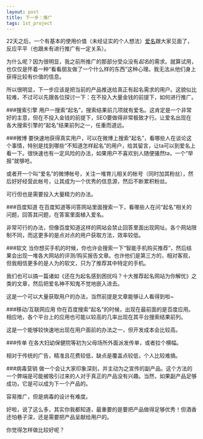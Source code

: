 ```yaml
---
layout: post
title: 下一步：推广
tags: 1st_project
---
```


22天之后，一个有基本的使用价值（未经证实的个人想法）[爱名](http://www.iming.cc)跟大家见面了，反应平平（也跟未有进行推广有一定关系）。

为什么呢？因为很明显，我之前所推广的那部分受众没有*起名*的需求。就算试用，也仅仅是怀着一种“看看朋友做了一个什么样的东西”这种心理。我无法从他们身上获得比较有价值的信息。

所以很明显，下一步应该是把当前的产品推送给真正有起名需求的用户。这貌似比较难，不过可以先跟各位探讨一下：在不投入大量金钱的前提下，如何进行推广。

###搜索引擎
用户一搜索“起名”，搜索结果前几项就有爱名。这肯定是一个非常好的主意，但在不投入金钱的前提下，SEO要做得非常极致才行。让爱名出现在各大搜索引擎的“起名”结果前列之一，任重而道远。

###微博
要快速地获得真实用户，可以在微博上搜索“起名”，看哪些人在谈论这个事情，特别是找到哪些“不知道怎样起名”的用户，给其留言，让ta可以到爱名上看一下。很快速也有一定风险的办法，如果用户不喜欢别人随便骚然ta，一个“举报”就够呛。

或者开一个叫“爱名”的微博帐号，关注一堆育儿相关的帐号（同时加其粉丝），然后好好经营此帐号，让其成为一个优秀的信息源，然后不断累积粉丝。

可行但也是需要投入大量精力的办法。

###百度知道
在百度知道等问答网站里面搜索一下，看哪些人在问“起名”相关的问题，回答其问题，在答案里面植入爱名。

非常可行的办法，但像百度知道这样的网站会禁止回答里面出现网址。各个网站限制不同，而这更多的是点对点的用户获取方法，效率较低。

###软文
当你想买手机的时候，你也许会搜索一下“智能手机购买推荐”，然后结果会出现一堆各大网站的评测/购买报告文章。也许他们是第三方的，相对客观，但我相信更多的是人为的软文，只为了推荐其中特定的手机。

我们也可以搞一篇诸如《还在为起名感到困扰吗？十大推荐起名网站为你解忧》之类的文章，然后把爱名神不知鬼不觉地嵌入进去。

这是一个可以大量获取用户的办法，当然前提是文章能够让人看得到啦~

###移动/互联网应用
你在百度搜索“起名”的时候，出现在最前面的是百度应用。相应地，各个平台上的应用也可能以较高的几率出现在其平台搜索结果前列。

这是一个能够较快速地出现在用户面前的办法之一，但开发成本会比较高。

###传单
在各大妇幼保健院等初为父母场所外面派发传单，或者拉个横幅。

相对于传统的广告，精准且花费较低，缺点是覆盖点较低，个人比较难搞。

###病毒营销
做一个会让大家印象深刻，并主动为之宣传的副产品。这个方法的一个弊端是可能被吸引过来的人对于真正的产品没有兴趣。当然，如果副产品足够成功，它是可以成为下一个产品的。

容易推广，但是病毒的设计有难度。


好啦，说了这么多，其实你我都知道，最重要的是要把产品做得足够优秀！但酒香还怕巷子深，还是需要把产品呈献给用户的。

你觉得怎样做比较好呢？
